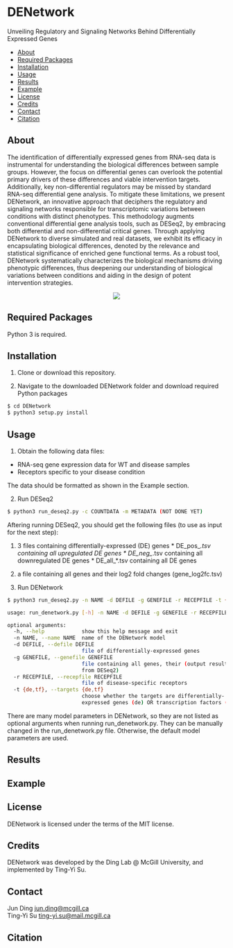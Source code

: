 # DENetwork
Unveiling Regulatory and Signaling Networks Behind Differentially Expressed Genes

  * [About](#about)
  * [Required Packages](#required-packages)
  * [Installation](#installation)
  * [Usage](#usage)
  * [Results](#results)
  * [Example](#example)
  * [License](#license)
  * [Credits](#credits)
  * [Contact](#contact)
  * [Citation](#citation)


## About

The identification of differentially expressed genes from RNA-seq data is instrumental for understanding the biological differences between sample groups. However, the focus on differential genes can overlook the potential primary drivers of these differences and viable intervention targets. Additionally, key non-differential regulators may be missed by standard RNA-seq differential gene analysis. To mitigate these limitations, we present DENetwork, an innovative approach that deciphers the regulatory and signaling networks responsible for transcriptomic variations between conditions with distinct phenotypes. This methodology augments conventional differential gene analysis tools, such as DESeq2, by embracing both differential and non-differential critical genes. Through applying DENetwork to diverse simulated and real datasets, we exhibit its efficacy in encapsulating biological differences, denoted by the relevance and statistical significance of enriched gene functional terms. As a robust tool, DENetwork systematically characterizes the biological mechanisms driving phenotypic differences, thus deepening our understanding of biological variations between conditions and aiding in the design of potent intervention strategies.

<p align="center"> 
  <img src="https://github.com/mcgilldinglab/DENetwork/blob/main/images/github_denetwork.svg" />
</p> 

## Required Packages

Python 3 is required.

## Installation

1. Clone or download this repository.

2. Navigate to the downloaded DENetwork folder and download required Python packages

```bash
$ cd DENetwork
$ python3 setup.py install
```

## Usage

1. Obtain the following data files:
  * RNA-seq gene expression data for WT and disease samples
  * Receptors specific to your disease condition

The data should be formatted as shown in the Example section. 

2. Run DESeq2

```bash
$ python3 run_deseq2.py -c COUNTDATA -m METADATA (NOT DONE YET)
```

Aftering running DESeq2, you should get the following files (to use as input for the next step):
  1. 3 files containing differentially-expressed (DE) genes
    * DE_pos_*.tsv containing all upregulated DE genes
    * DE_neg_*.tsv containing all downregulated DE genes
    * DE_all_*.tsv containing all DE genes
  2. a file containing all genes and their log2 fold changes (gene_log2fc.tsv)

3. Run DENetwork

```bash
$ python3 run_deseq2.py -n NAME -d DEFILE -g GENEFILE -r RECEPFILE -t {de,tf}
```

```bash
usage: run_denetwork.py [-h] -n NAME -d DEFILE -g GENEFILE -r RECEPFILE -t {de,tf}

optional arguments:
  -h, --help            show this help message and exit
  -n NAME, --name NAME  name of the DENetwork model
  -d DEFILE, --defile DEFILE
                        file of differentially-expressed genes
  -g GENEFILE, --genefile GENEFILE
                        file containing all genes, their (output result matrix
                        from DESeq2)
  -r RECEPFILE, --recepfile RECEPFILE
                        file of disease-specific receptors
  -t {de,tf}, --targets {de,tf}
                        choose whether the targets are differentially-
                        expressed genes (de) OR transcription factors (tf)
```

There are many model parameters in DENetwork, so they are not listed as optional arguments when running run_denetwork.py. They can be manually changed in the run_denetwork.py file. Otherwise, the default model parameters are used.

## Results

## Example

## License
DENetwork is licensed under the terms of the MIT license.

## Credits
DENetwork was developed by the Ding Lab @ McGill University, and implemented by Ting-Yi Su.

## Contact
Jun Ding jun.ding@mcgill.ca <br />
Ting-Yi Su ting-yi.su@mail.mcgill.ca

## Citation
